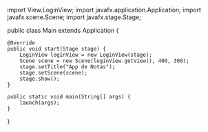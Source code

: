 import View.LoginView;
import javafx.application.Application;
import javafx.scene.Scene;
import javafx.stage.Stage;

public class Main extends Application {

    @Override
    public void start(Stage stage) {
        LoginView loginView = new LoginView(stage);
        Scene scene = new Scene(loginView.getView(), 400, 300);
        stage.setTitle("App de Notas");
        stage.setScene(scene);
        stage.show();
    }

    public static void main(String[] args) {
        launch(args);
    }
}
